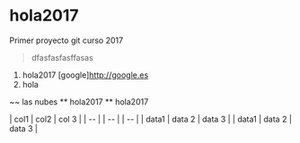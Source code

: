 # hola2017
Primer proyecto git curso 2017

> dfasfasfasffasas

1. hola2017
[google]<http://google.es>
2. hola

~~ las nubes
** hola2017
** hola2017

| col1 | col2 | col 3 |
| -- | | -- | | -- |
| data1 | data 2 | data 3 |
| data1 | data 2 | data 3 |
